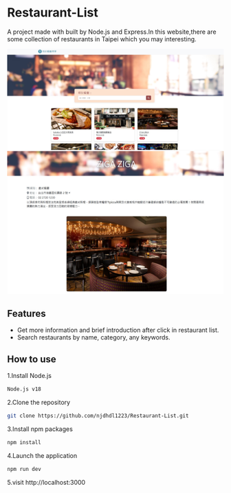 # Restaurant-List
A project made with built by Node.js and Express.In this website,there are some collection of restaurants in Taipei which you may interesting.

![image](https://github.com/njdhdl1223/Restaurant-List/blob/main/Home.jpg)
![image](https://github.com/njdhdl1223/Restaurant-List/blob/main/Detail%20.jpg)

## Features
- Get more information and brief introduction after click in restaurant list.
- Search restaurants by name, category, any keywords.

## How to use

1.Install Node.js

```bash
Node.js v18
```

2.Clone the repository

```bash
git clone https://github.com/njdhdl1223/Restaurant-List.git
```

3.Install npm packages

```bash 
npm install
```

4.Launch the application

```bash
npm run dev
```
5.visit http://localhost:3000
